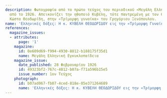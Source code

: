 ```yaml
---
description: Φωτογραφία από το πρώτο τεύχος του περιοδικού «Μεγάλη Ελληνική Εγκυκλοπαίδεια»,
  από το 1926. Απεικονίζει την ηθοποιό Κυβέλη, τότε παντρεμένη με τον θεατρικό επιχειρηματία
  Κώστα Θεοδωρίδη, στην «Τρίμορφη γυναίκα» του Γρηγόριου Ξενόπουλου.
name: 'Ελληνικές δόξες: Η κ. ΚΥΒΕΛΗ ΘΕΟΔΩΡΙΔΟΥ εις την «Τρίμορφη Γυναίκα»'
references:
  magazine_issues:
  - attributes:
      page: '1'
    magazine:
      id: 0e609d69-f994-4930-8812-b188175f35d1
      name: Μεγάλη Ελληνική Εγκυκλοπαίδεια
    magazine_issue:
      date_published: 28 Φεβρουαρίου 1926
      id: 49323bf2-767c-4812-b07a-f71a596b15e5
      issue_number: 1ον Τεύχος
    photograph:
      id: b07ad067-fb07-4ced-818e-05e371264689
      name: 'Ελληνικές δόξες: Η κ. ΚΥΒΕΛΗ ΘΕΟΔΩΡΙΔΟΥ εις την «Τρίμορφη Γυναίκα»'
---
```

